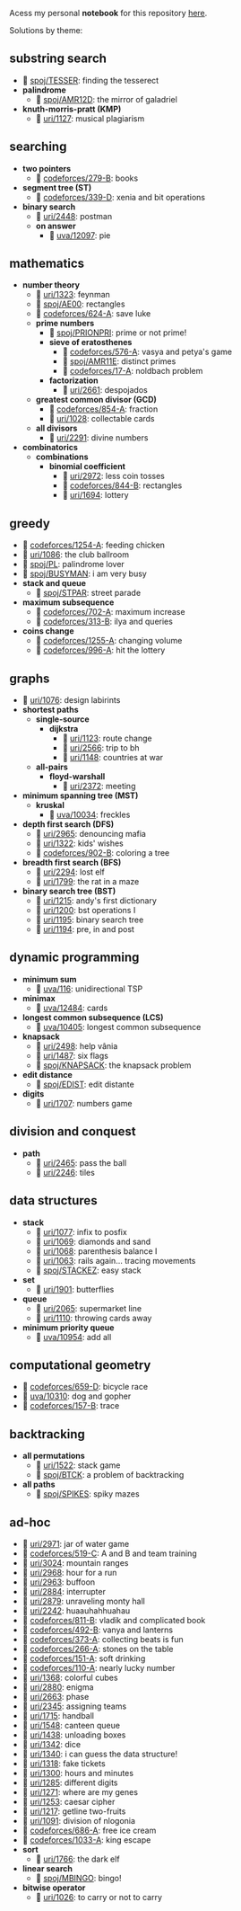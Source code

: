 Acess my personal **notebook** for this repository [here](https://www.notion.so/papaicpc/icpc-notebook-0355e05508e9470fb065801e277f0c6c).



Solutions by theme:
## substring search
- 📓 [spoj/TESSER](https://github.com/brnpapa/judge-solutions/blob/master/spoj/TESSER.cpp): finding the tesserect
- **palindrome**
	- 📓 [spoj/AMR12D](https://github.com/brnpapa/judge-solutions/blob/master/spoj/AMR12D.cpp): the mirror of galadriel
- **knuth-morris-pratt (KMP)**
	- 📓 [uri/1127](https://github.com/brnpapa/judge-solutions/blob/master/uri/1127.cpp): musical plagiarism
## searching
- **two pointers**
	- 📙 [codeforces/279-B](https://github.com/brnpapa/judge-solutions/blob/master/codeforces/279-B.cpp): books
- **segment tree (ST)**
	- 📙 [codeforces/339-D](https://github.com/brnpapa/judge-solutions/blob/master/codeforces/339-D.cpp): xenia and bit operations
- **binary search**
	- 📓 [uri/2448](https://github.com/brnpapa/judge-solutions/blob/master/uri/2448.cpp): postman
	- **on answer**
		- 📙 [uva/12097](https://github.com/brnpapa/judge-solutions/blob/master/uva/12097.cpp): pie
## mathematics
- **number theory**
	- 📓 [uri/1323](https://github.com/brnpapa/judge-solutions/blob/master/uri/1323.cpp): feynman
	- 📓 [spoj/AE00](https://github.com/brnpapa/judge-solutions/blob/master/spoj/AE00.cpp): rectangles
	- 📓 [codeforces/624-A](https://github.com/brnpapa/judge-solutions/blob/master/codeforces/624-A.cpp): save luke
	- **prime numbers**
		- 📓 [spoj/PRIONPRI](https://github.com/brnpapa/judge-solutions/blob/master/spoj/PRIONPRI.cpp): prime or not prime!
		- **sieve of eratosthenes**
			- 📙 [codeforces/576-A](https://github.com/brnpapa/judge-solutions/blob/master/codeforces/576-A.cpp): vasya and petya's game
			- 📓 [spoj/AMR11E](https://github.com/brnpapa/judge-solutions/blob/master/spoj/AMR11E.cpp): distinct primes
			- 📓 [codeforces/17-A](https://github.com/brnpapa/judge-solutions/blob/master/codeforces/17-A.cpp): noldbach problem
		- **factorization**
			- 📓 [uri/2661](https://github.com/brnpapa/judge-solutions/blob/master/uri/2661.cpp): despojados
	- **greatest common divisor (GCD)**
		- 📗 [codeforces/854-A](https://github.com/brnpapa/judge-solutions/blob/master/codeforces/854-A.cpp): fraction
		- 📓 [uri/1028](https://github.com/brnpapa/judge-solutions/blob/master/uri/1028.cpp): collectable cards
	- **all divisors**
		- 📓 [uri/2291](https://github.com/brnpapa/judge-solutions/blob/master/uri/2291.cpp): divine numbers
- **combinatorics**
	- **combinations**
		- **binomial coefficient**
			- 📙 [uri/2972](https://github.com/brnpapa/judge-solutions/blob/master/uri/2972.cpp): less coin tosses
			- 📗 [codeforces/844-B](https://github.com/brnpapa/judge-solutions/blob/master/codeforces/844-B.cpp): rectangles
			- 📓 [uri/1694](https://github.com/brnpapa/judge-solutions/blob/master/uri/1694.cpp): lottery
## greedy
- 📙 [codeforces/1254-A](https://github.com/brnpapa/judge-solutions/blob/master/codeforces/1254-A.cpp): feeding chicken
- 📓 [uri/1086](https://github.com/brnpapa/judge-solutions/blob/master/uri/1086.cpp): the club ballroom
- 📓 [spoj/PL](https://github.com/brnpapa/judge-solutions/blob/master/spoj/PL.cpp): palindrome lover
- 📓 [spoj/BUSYMAN](https://github.com/brnpapa/judge-solutions/blob/master/spoj/BUSYMAN.cpp): i am very busy
- **stack and queue**
	- 📓 [spoj/STPAR](https://github.com/brnpapa/judge-solutions/blob/master/spoj/STPAR.cpp): street parade
- **maximum subsequence**
	- 📓 [codeforces/702-A](https://github.com/brnpapa/judge-solutions/blob/master/codeforces/702-A.cpp): maximum increase
	- 📓 [codeforces/313-B](https://github.com/brnpapa/judge-solutions/blob/master/codeforces/313-B.cpp): ilya and queries
- **coins change**
	- 📗 [codeforces/1255-A](https://github.com/brnpapa/judge-solutions/blob/master/codeforces/1255-A.cpp): changing volume
	- 📓 [codeforces/996-A](https://github.com/brnpapa/judge-solutions/blob/master/codeforces/996-A.cpp): hit the lottery
## graphs
- 📓 [uri/1076](https://github.com/brnpapa/judge-solutions/blob/master/uri/1076.cpp): design labirints
- **shortest paths**
	- **single-source**
		- **dijkstra**
			- 📙 [uri/1123](https://github.com/brnpapa/judge-solutions/blob/master/uri/1123.cpp): route change
			- 📓 [uri/2566](https://github.com/brnpapa/judge-solutions/blob/master/uri/2566.cpp): trip to bh
			- 📓 [uri/1148](https://github.com/brnpapa/judge-solutions/blob/master/uri/1148.cpp): countries at war
	- **all-pairs**
		- **floyd-warshall**
			- 📗 [uri/2372](https://github.com/brnpapa/judge-solutions/blob/master/uri/2372.cpp): meeting
- **minimum spanning tree (MST)**
	- **kruskal**
		- 📗 [uva/10034](https://github.com/brnpapa/judge-solutions/blob/master/uva/10034.cpp): freckles
- **depth first search (DFS)**
	- 📙 [uri/2965](https://github.com/brnpapa/judge-solutions/blob/master/uri/2965.cpp): denouncing mafia
	- 📓 [uri/1322](https://github.com/brnpapa/judge-solutions/blob/master/uri/1322.cpp): kids' wishes
	- 📓 [codeforces/902-B](https://github.com/brnpapa/judge-solutions/blob/master/codeforces/902-B.cpp): coloring a tree
- **breadth first search (BFS)**
	- 📓 [uri/2294](https://github.com/brnpapa/judge-solutions/blob/master/uri/2294.cpp): lost elf
	- 📓 [uri/1799](https://github.com/brnpapa/judge-solutions/blob/master/uri/1799.cpp): the rat in a maze
- **binary search tree (BST)**
	- 📓 [uri/1215](https://github.com/brnpapa/judge-solutions/blob/master/uri/1215.cpp): andy's first dictionary
	- 📓 [uri/1200](https://github.com/brnpapa/judge-solutions/blob/master/uri/1200.cpp): bst operations I
	- 📓 [uri/1195](https://github.com/brnpapa/judge-solutions/blob/master/uri/1195.cpp): binary search tree
	- 📓 [uri/1194](https://github.com/brnpapa/judge-solutions/blob/master/uri/1194.cpp): pre, in and post
## dynamic programming
- **minimum sum**
	- 📓 [uva/116](https://github.com/brnpapa/judge-solutions/blob/master/uva/116.cpp): unidirectional TSP
- **minimax**
	- 📓 [uva/12484](https://github.com/brnpapa/judge-solutions/blob/master/uva/12484.cpp): cards
- **longest common subsequence (LCS)**
	- 📓 [uva/10405](https://github.com/brnpapa/judge-solutions/blob/master/uva/10405.cpp): longest common subsequence
- **knapsack**
	- 📓 [uri/2498](https://github.com/brnpapa/judge-solutions/blob/master/uri/2498.cpp): help vânia
	- 📓 [uri/1487](https://github.com/brnpapa/judge-solutions/blob/master/uri/1487.cpp): six flags
	- 📓 [spoj/KNAPSACK](https://github.com/brnpapa/judge-solutions/blob/master/spoj/KNAPSACK.cpp): the knapsack problem
- **edit distance**
	- 📓 [spoj/EDIST](https://github.com/brnpapa/judge-solutions/blob/master/spoj/EDIST.cpp): edit distante
- **digits**
	- 📓 [uri/1707](https://github.com/brnpapa/judge-solutions/blob/master/uri/1707.cpp): numbers game
## division and conquest
- **path**
	- 📓 [uri/2465](https://github.com/brnpapa/judge-solutions/blob/master/uri/2465.cpp): pass the ball
	- 📓 [uri/2246](https://github.com/brnpapa/judge-solutions/blob/master/uri/2246.cpp): tiles
## data structures
- **stack**
	- 📓 [uri/1077](https://github.com/brnpapa/judge-solutions/blob/master/uri/1077.cpp): infix to posfix
	- 📓 [uri/1069](https://github.com/brnpapa/judge-solutions/blob/master/uri/1069.cpp): diamonds and sand
	- 📓 [uri/1068](https://github.com/brnpapa/judge-solutions/blob/master/uri/1068.cpp): parenthesis balance I
	- 📓 [uri/1063](https://github.com/brnpapa/judge-solutions/blob/master/uri/1063.cpp): rails again... tracing movements
	- 📓 [spoj/STACKEZ](https://github.com/brnpapa/judge-solutions/blob/master/spoj/STACKEZ.cpp): easy stack
- **set**
	- 📓 [uri/1901](https://github.com/brnpapa/judge-solutions/blob/master/uri/1901.cpp): butterflies
- **queue**
	- 📓 [uri/2065](https://github.com/brnpapa/judge-solutions/blob/master/uri/2065.cpp): supermarket line
	- 📓 [uri/1110](https://github.com/brnpapa/judge-solutions/blob/master/uri/1110.cpp): throwing cards away
- **minimum priority queue**
	- 📓 [uva/10954](https://github.com/brnpapa/judge-solutions/blob/master/uva/10954.cpp): add all
## computational geometry
- 📗 [codeforces/659-D](https://github.com/brnpapa/judge-solutions/blob/master/codeforces/659-D.cpp): bicycle race
- 📓 [uva/10310](https://github.com/brnpapa/judge-solutions/blob/master/uva/10310.cpp): dog and gopher
- 📓 [codeforces/157-B](https://github.com/brnpapa/judge-solutions/blob/master/codeforces/157-B.cpp): trace
## backtracking
- **all permutations**
	- 📓 [uri/1522](https://github.com/brnpapa/judge-solutions/blob/master/uri/1522.cpp): stack game
	- 📓 [spoj/BTCK](https://github.com/brnpapa/judge-solutions/blob/master/spoj/BTCK.cpp): a problem of backtracking
- **all paths**
	- 📓 [spoj/SPIKES](https://github.com/brnpapa/judge-solutions/blob/master/spoj/SPIKES.cpp): spiky mazes
## ad-hoc
- 📙 [uri/2971](https://github.com/brnpapa/judge-solutions/blob/master/uri/2971.cpp): jar of water game
- 📙 [codeforces/519-C](https://github.com/brnpapa/judge-solutions/blob/master/codeforces/519-C.cpp): A and B and team training
- 📗 [uri/3024](https://github.com/brnpapa/judge-solutions/blob/master/uri/3024.cpp): mountain ranges
- 📗 [uri/2968](https://github.com/brnpapa/judge-solutions/blob/master/uri/2968.cpp): hour for a run
- 📗 [uri/2963](https://github.com/brnpapa/judge-solutions/blob/master/uri/2963.cpp): buffoon
- 📗 [uri/2884](https://github.com/brnpapa/judge-solutions/blob/master/uri/2884.cpp): interrupter
- 📗 [uri/2879](https://github.com/brnpapa/judge-solutions/blob/master/uri/2879.cpp): unraveling monty hall
- 📗 [uri/2242](https://github.com/brnpapa/judge-solutions/blob/master/uri/2242.cpp): huaauhahhuahau
- 📗 [codeforces/811-B](https://github.com/brnpapa/judge-solutions/blob/master/codeforces/811-B.cpp): vladik and complicated book
- 📗 [codeforces/492-B](https://github.com/brnpapa/judge-solutions/blob/master/codeforces/492-B.cpp): vanya and lanterns
- 📗 [codeforces/373-A](https://github.com/brnpapa/judge-solutions/blob/master/codeforces/373-A.cpp): collecting beats is fun
- 📗 [codeforces/266-A](https://github.com/brnpapa/judge-solutions/blob/master/codeforces/266-A.cpp): stones on the table
- 📗 [codeforces/151-A](https://github.com/brnpapa/judge-solutions/blob/master/codeforces/151-A.cpp): soft drinking
- 📗 [codeforces/110-A](https://github.com/brnpapa/judge-solutions/blob/master/codeforces/110-A.cpp): nearly lucky number
- 📕 [uri/1368](https://github.com/brnpapa/judge-solutions/blob/master/uri/1368.cpp): colorful cubes
- 📓 [uri/2880](https://github.com/brnpapa/judge-solutions/blob/master/uri/2880.cpp): enigma
- 📓 [uri/2663](https://github.com/brnpapa/judge-solutions/blob/master/uri/2663.cpp): phase
- 📓 [uri/2345](https://github.com/brnpapa/judge-solutions/blob/master/uri/2345.cpp): assigning teams
- 📓 [uri/1715](https://github.com/brnpapa/judge-solutions/blob/master/uri/1715.cpp): handball
- 📓 [uri/1548](https://github.com/brnpapa/judge-solutions/blob/master/uri/1548.cpp): canteen queue
- 📓 [uri/1438](https://github.com/brnpapa/judge-solutions/blob/master/uri/1438.cpp): unloading boxes
- 📓 [uri/1342](https://github.com/brnpapa/judge-solutions/blob/master/uri/1342.cpp): dice
- 📓 [uri/1340](https://github.com/brnpapa/judge-solutions/blob/master/uri/1340.cpp): i can guess the data structure!
- 📓 [uri/1318](https://github.com/brnpapa/judge-solutions/blob/master/uri/1318.cpp): fake tickets
- 📓 [uri/1300](https://github.com/brnpapa/judge-solutions/blob/master/uri/1300.cpp): hours and minutes
- 📓 [uri/1285](https://github.com/brnpapa/judge-solutions/blob/master/uri/1285.cpp): different digits
- 📓 [uri/1271](https://github.com/brnpapa/judge-solutions/blob/master/uri/1271.cpp): where are my genes
- 📓 [uri/1253](https://github.com/brnpapa/judge-solutions/blob/master/uri/1253.cpp): caesar cipher
- 📓 [uri/1217](https://github.com/brnpapa/judge-solutions/blob/master/uri/1217.cpp): getline two-fruits
- 📓 [uri/1091](https://github.com/brnpapa/judge-solutions/blob/master/uri/1091.cpp): division of nlogonia
- 📓 [codeforces/686-A](https://github.com/brnpapa/judge-solutions/blob/master/codeforces/686-A.cpp): free ice cream
- 📓 [codeforces/1033-A](https://github.com/brnpapa/judge-solutions/blob/master/codeforces/1033-A.cpp): king escape
- **sort**
	- 📓 [uri/1766](https://github.com/brnpapa/judge-solutions/blob/master/uri/1766.cpp): the dark elf
- **linear search**
	- 📓 [spoj/MBINGO](https://github.com/brnpapa/judge-solutions/blob/master/spoj/MBINGO.cpp): bingo!
- **bitwise operator**
	- 📓 [uri/1026](https://github.com/brnpapa/judge-solutions/blob/master/uri/1026.cpp): to carry or not to carry
